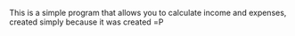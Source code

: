 This is a simple program that allows you to calculate income and expenses, created simply because it was created =Р
